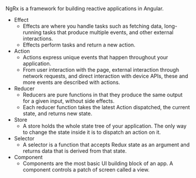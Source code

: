 NgRx is a framework for building reactive applications in Angular. 
* Effect
    * Effects are where you handle tasks such as fetching data, long-running tasks that produce multiple events, and other external interactions.
    * Effects perform tasks and return a new action.
* Action
    * Actions express unique events that happen throughout your application. 
    * From user interaction with the page, external interaction through network requests, and direct interaction with device APIs, these and more events are described with actions.
* Reducer
    * Reducers are pure functions in that they produce the same output for a given input, without side effects.
    * Each reducer function takes the latest Action dispatched, the current state, and returns new state. 
* Store
    * A store holds the whole state tree of your application. The only way to change the state inside it is to dispatch an action on it.
* Selector
    * A selector is a function that accepts Redux state as an argument and returns data that is derived from that state.
* Component
    * Components are the most basic UI building block of an app. A component controls a patch of screen called a view.
